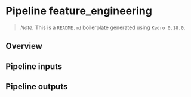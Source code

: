 # Pipeline feature_engineering

> *Note:* This is a `README.md` boilerplate generated using `Kedro 0.18.0`.

## Overview

<!---
Please describe your modular pipeline here.
-->

## Pipeline inputs

<!---
The list of pipeline inputs.
-->

## Pipeline outputs

<!---
The list of pipeline outputs.
-->
